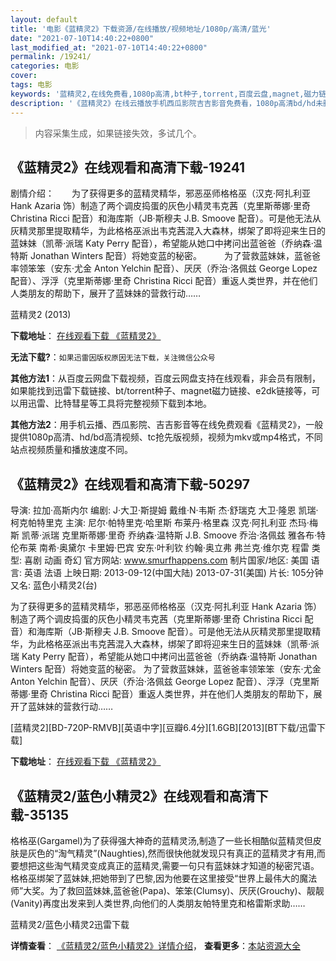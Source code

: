 ```yaml
---
layout: default
title: '电影《蓝精灵2》下载资源/在线播放/视频地址/1080p/高清/蓝光'
date: "2021-07-10T14:40:22+0800"
last_modified_at: "2021-07-10T14:40:22+0800"
permalink: /19241/
categories: 电影
cover:
tags: 电影
keywords: '蓝精灵2,在线免费看,1080p高清,bt种子,torrent,百度云盘,magnet,磁力链,迅雷下载资源'
description: '《蓝精灵2》在线云播放手机西瓜影院吉吉影音免费看，1080p高清bd/hd未删减完整版和tc抢先枪版，mkv/mp4格式，附带bt/torrent种子、magnet/磁力链、百度云盘、网盘资源迅雷下载链接'
---
```


>内容采集生成，如果链接失效，多试几个。


## 《蓝精灵2》在线观看和高清下载-19241

剧情介绍：　　为了获得更多的蓝精灵精华，邪恶巫师格格巫（汉克·阿扎利亚 Hank Azaria 饰）制造了两个调皮捣蛋的灰色小精灵韦克茜（克里斯蒂娜·里奇 Christina Ricci 配音）和海库斯（JB·斯穆夫 J.B. Smoove 配音）。可是他无法从灰精灵那里提取精华，为此格格巫派出韦克茜混入大森林，绑架了即将迎来生日的蓝妹妹（凯蒂·派瑞 Katy Perry 配音），希望能从她口中拷问出蓝爸爸（乔纳森·温特斯 Jonathan Winters 配音）将她变蓝的秘密。  　　为了营救蓝妹妹，蓝爸爸率领笨笨（安东·尤金 Anton Yelchin 配音）、厌厌（乔治·洛佩兹 George Lopez 配音）、浮浮（克里斯蒂娜·里奇 Christina Ricci 配音）重返人类世界，并在他们人类朋友的帮助下，展开了蓝妹妹的营救行动……


蓝精灵2 (2013)

**下载地址**： [在线观看下载 《蓝精灵2》](https://www.btbtdy.me/btdy/dy2459.html) 


**无法下载?**：`如果迅雷因版权原因无法下载，关注微信公众号 `

**其他方法1**：从百度云网盘下载视频，百度云网盘支持在线观看，非会员有限制，如果能找到迅雷下载链接、bt/torrent种子、magnet磁力链接、e2dk链接等，可以用迅雷、比特彗星等工具将完整视频下载到本地。

**其他方法2**：用手机云播、西瓜影院、吉吉影音等在线免费观看《蓝精灵2》，一般提供1080p高清、hd/bd高清视频、tc抢先版视频，视频为mkv或mp4格式，不同站点视频质量和播放速度不同。


## 《蓝精灵2》在线观看和高清下载-50297

导演: 拉加·高斯内尔 编剧: J·大卫·斯提姆 戴维·N·韦斯 杰·舒瑞克 大卫·隆恩 凯瑞·柯克帕特里克 主演: 尼尔·帕特里克·哈里斯 布莱丹·格里森 汉克·阿扎利亚 杰玛·梅斯 凯蒂·派瑞 克里斯蒂娜·里奇 乔纳森·温特斯 J.B. Smoove 乔治·洛佩兹 雅各布·特伦布莱 南希·奥黛尔 卡里姆·巴宾 安东·叶利钦 约翰·奥立弗 弗兰克·维尔克 程雷 类型: 喜剧 动画 奇幻 官方网站: www.smurfhappens.com 制片国家/地区: 美国 语言: 英语 法语 上映日期: 2013-09-12(中国大陆) 2013-07-31(美国) 片长: 105分钟 又名: 蓝色小精灵2(台)

为了获得更多的蓝精灵精华，邪恶巫师格格巫（汉克·阿扎利亚 Hank Azaria 饰）制造了两个调皮捣蛋的灰色小精灵韦克茜（克里斯蒂娜·里奇 Christina Ricci 配音）和海库斯（JB·斯穆夫 J.B. Smoove 配音）。可是他无法从灰精灵那里提取精华，为此格格巫派出韦克茜混入大森林，绑架了即将迎来生日的蓝妹妹（凯蒂·派瑞 Katy Perry 配音），希望能从她口中拷问出蓝爸爸（乔纳森·温特斯 Jonathan Winters 配音）将她变蓝的秘密。 为了营救蓝妹妹，蓝爸爸率领笨笨（安东·尤金 Anton Yelchin 配音）、厌厌（乔治·洛佩兹 George Lopez 配音）、浮浮（克里斯蒂娜·里奇 Christina Ricci 配音）重返人类世界，并在他们人类朋友的帮助下，展开了蓝妹妹的营救行动……


[蓝精灵2][BD-720P-RMVB][英语中字][豆瓣6.4分][1.6GB][2013][BT下载/迅雷下载]

**下载地址**： [在线观看下载 《蓝精灵2》](https://www.btdx8.com/torrent/the_smurfs_2_2013.html) 


## 《蓝精灵2/蓝色小精灵2》在线观看和高清下载-35135

格格巫(Gargamel)为了获得强大神奇的蓝精灵汤,制造了一些长相酷似蓝精灵但皮肤是灰色的&ldquo;淘气精灵”(Naughties),然而很快他就发现只有真正的蓝精灵才有用,而要想把这些淘气精灵变成真正的蓝精灵,需要一句只有蓝妹妹才知道的秘密咒语。格格巫绑架了蓝妹妹,把她带到了巴黎,因为他要在这里接受&ldquo;世界上最伟大的魔法师”大奖。为了救回蓝妹妹,蓝爸爸(Papa)、笨笨(Clumsy)、厌厌(Grouchy)、靓靓(Vanity)再度出发来到人类世界,向他们的人类朋友帕特里克和格雷斯求助……


蓝精灵2/蓝色小精灵2迅雷下载

**详情查看**： [《蓝精灵2/蓝色小精灵2》详情介绍](/movie/35135/)， **查看更多**：[本站资源大全](/movie/t/all/)

